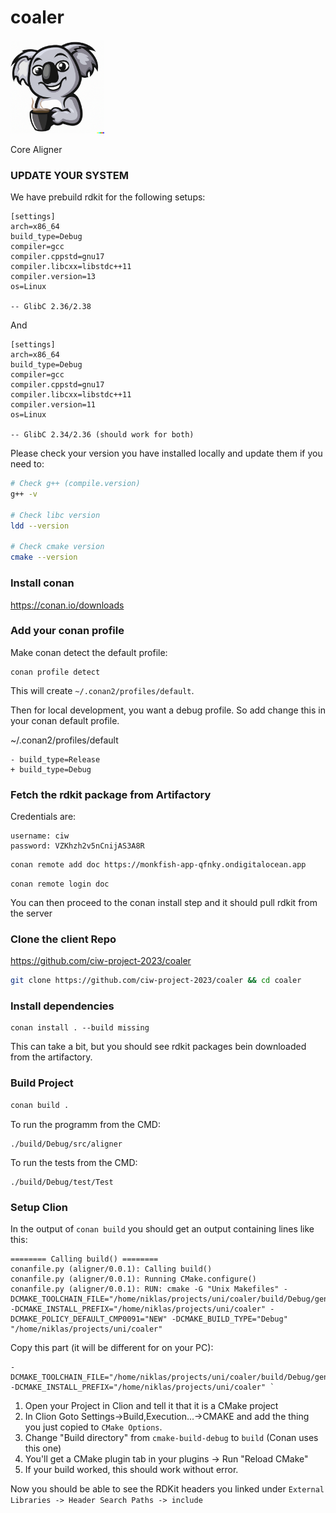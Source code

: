 # coaler

<img src="logo/coaler.png" width="150">

Core Aligner

### UPDATE YOUR SYSTEM

We have prebuild rdkit for the following setups:

```
[settings]
arch=x86_64
build_type=Debug
compiler=gcc
compiler.cppstd=gnu17
compiler.libcxx=libstdc++11
compiler.version=13
os=Linux

-- GlibC 2.36/2.38
```

And

```
[settings]
arch=x86_64
build_type=Debug
compiler=gcc
compiler.cppstd=gnu17
compiler.libcxx=libstdc++11
compiler.version=11
os=Linux

-- GlibC 2.34/2.36 (should work for both)
```

Please check your version you have installed locally and update them if you need to:

```bash
# Check g++ (compile.version)
g++ -v

# Check libc version
ldd --version

# Check cmake version 
cmake --version
```

### Install conan

<https://conan.io/downloads>

### Add your conan profile

Make conan detect the default profile:

```
conan profile detect
```

This will create `~/.conan2/profiles/default`.

Then for local development, you want a debug profile. So add change this in your
conan default profile.

~/.conan2/profiles/default

```
- build_type=Release
+ build_type=Debug
```

### Fetch the rdkit package from Artifactory

Credentials are:

```
username: ciw
password: VZKhzh2v5nCnijAS3A8R
```

```bash
conan remote add doc https://monkfish-app-qfnky.ondigitalocean.app
```

```
conan remote login doc
```

You can then proceed to the conan install step and it should pull rdkit from the server

### Clone the client Repo

<https://github.com/ciw-project-2023/coaler>

```sh
git clone https://github.com/ciw-project-2023/coaler && cd coaler
```

### Install dependencies

```
conan install . --build missing
```

This can take a bit, but you should see rdkit packages bein downloaded from the artifactory.

### Build Project

```bash
conan build . 
```

To run the programm from the CMD:

```
./build/Debug/src/aligner
```

To run the tests from the CMD:

```
./build/Debug/test/Test
```

### Setup Clion

In the output of `conan build` you should get an output containing lines like this:

```
======== Calling build() ========
conanfile.py (aligner/0.0.1): Calling build()
conanfile.py (aligner/0.0.1): Running CMake.configure()
conanfile.py (aligner/0.0.1): RUN: cmake -G "Unix Makefiles" -DCMAKE_TOOLCHAIN_FILE="/home/niklas/projects/uni/coaler/build/Debug/generators/conan_toolchain.cmake" -DCMAKE_INSTALL_PREFIX="/home/niklas/projects/uni/coaler" -DCMAKE_POLICY_DEFAULT_CMP0091="NEW" -DCMAKE_BUILD_TYPE="Debug" "/home/niklas/projects/uni/coaler"
```

Copy this part (it will be different for on your PC):

```
-DCMAKE_TOOLCHAIN_FILE="/home/niklas/projects/uni/coaler/build/Debug/generators/conan_toolchain.cmake" -DCMAKE_INSTALL_PREFIX="/home/niklas/projects/uni/coaler" `
```

1. Open your Project in Clion and tell it that it is a CMake project
2. In Clion Goto Settings->Build,Execution...->CMAKE and add the thing you just copied to `CMake Options`.
3. Change "Build directory" from `cmake-build-debug` to `build` (Conan uses this one)
4. You'll get a CMake plugin tab in your plugins -> Run "Reload CMake"
5. If your build worked, this should work without error.

Now you should be able to see the RDKit headers you linked under `External Libraries -> Header Search Paths -> include`
